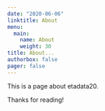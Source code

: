 ```yaml
---
date: "2020-06-06"
linktitle: About
menu:
  main:
    name: About
    weight: 30
title: About...
authorbox: false
pager: false
---
```


This is a page about etadata20.

Thanks for reading!
